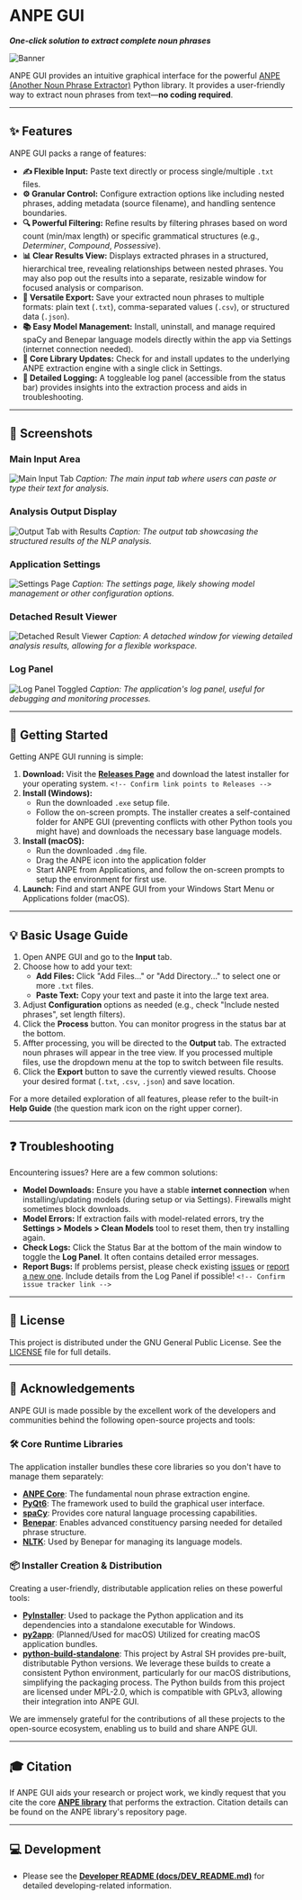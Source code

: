 # ANPE GUI

***One-click solution to extract complete noun phrases***

![Banner](./banner.png)

ANPE GUI provides an intuitive graphical interface for the powerful [ANPE (Another Noun Phrase Extractor)](https://github.com/rcverse/another-noun-phrase-extractor) Python library. It provides a user-friendly way to extract noun phrases from text—**no coding required**.

---

## ✨ Features

ANPE GUI packs a range of features:

* **✍️ Flexible Input:** Paste text directly or process single/multiple `.txt` files.
* **⚙️ Granular Control:** Configure extraction options like including nested phrases, adding metadata (source filename), and handling sentence boundaries.
* **🔍 Powerful Filtering:** Refine results by filtering phrases based on word count (min/max length) or specific grammatical structures (e.g., *Determiner*, *Compound*, *Possessive*).
* **📊 Clear Results View:** Displays extracted phrases in a structured, hierarchical tree, revealing relationships between nested phrases. You may also pop out the results into a separate, resizable window for focused analysis or comparison.
* **💾 Versatile Export:** Save your extracted noun phrases to multiple formats: plain text (`.txt`), comma-separated values (`.csv`), or structured data (`.json`).
* **📚 Easy Model Management:** Install, uninstall, and manage required spaCy and Benepar language models directly within the app via Settings (internet connection needed).
* **🔄 Core Library Updates:** Check for and install updates to the underlying ANPE extraction engine with a single click in Settings.
* **📜 Detailed Logging:** A toggleable log panel (accessible from the status bar) provides insights into the extraction process and aids in troubleshooting.

---

## 📸 Screenshots

### Main Input Area

![Main Input Tab](./software_screenshots/input_tab.png)
*Caption: The main input tab where users can paste or type their text for analysis.*

### Analysis Output Display

![Output Tab with Results](./software_screenshots/output_tab.png)
*Caption: The output tab showcasing the structured results of the NLP analysis.*

### Application Settings

![Settings Page](./software_screenshots/setting_page.png)
*Caption: The settings page, likely showing model management or other configuration options.*

### Detached Result Viewer

![Detached Result Viewer](./software_screenshots/detached_result_viewer.png)
*Caption: A detached window for viewing detailed analysis results, allowing for a flexible workspace.*

### Log Panel

![Log Panel Toggled](./software_screenshots/log_toggled.png)
*Caption: The application's log panel, useful for debugging and monitoring processes.*

---

## 🚀 Getting Started

Getting ANPE GUI running is simple:

1. **Download:** Visit the **[Releases Page](https://github.com/rcverse/anpe-gui/releases)** and download the latest installer for your operating system. `<!-- Confirm link points to Releases -->`
2. **Install (Windows):**
   * Run the downloaded `.exe` setup file.
   * Follow the on-screen prompts. The installer creates a self-contained folder for ANPE GUI (preventing conflicts with other Python tools you might have) and downloads the necessary base language models.
3. **Install (macOS):**
   * Run the downloaded `.dmg` file.
   * Drag the ANPE icon into the application folder
   * Start ANPE from Applications, and follow the on-screen prompts to setup the environment for first use.
4. **Launch:** Find and start ANPE GUI from your Windows Start Menu or Applications folder (macOS).

---

## 💡 Basic Usage Guide

1. Open ANPE GUI and go to the **Input** tab.
2. Choose how to add your text:
   * **Add Files:** Click "Add Files..." or "Add Directory..." to select one or more `.txt` files.
   * **Paste Text:** Copy your text and paste it into the large text area.
3. Adjust **Configuration** options as needed (e.g., check "Include nested phrases", set length filters).
4. Click the **Process** button. You can monitor progress in the status bar at the bottom.
5. Affter processing, you will be directed to the **Output** tab. The extracted noun phrases will appear in the tree view. If you processed multiple files, use the dropdown menu at the top to switch between file results.
6. Click the **Export** button to save the currently viewed results. Choose your desired format (`.txt`, `.csv`, `.json`) and save location.

For a more detailed exploration of all features, please refer to the built-in **Help Guide** (the question mark icon on the right upper corner).

---

## ❓ Troubleshooting

Encountering issues? Here are a few common solutions:

* **Model Downloads:** Ensure you have a stable **internet connection** when installing/updating models (during setup or via Settings). Firewalls might sometimes block downloads.
* **Model Errors:** If extraction fails with model-related errors, try the **Settings > Models > Clean Models** tool to reset them, then try installing again.
* **Check Logs:** Click the Status Bar at the bottom of the main window to toggle the **Log Panel**. It often contains detailed error messages.
* **Report Bugs:** If problems persist, please check existing [issues](https://github.com/rcverse/anpe-gui/issues) or [report a new one](https://github.com/rcverse/anpe-gui/issues/new). Include details from the Log Panel if possible! `<!-- Confirm issue tracker link -->`

---

## 📄 License

This project is distributed under the GNU General Public License. See the [LICENSE](LICENSE) file for full details.

---

## 🙌 Acknowledgements

ANPE GUI is made possible by the excellent work of the developers and communities behind the following open-source projects and tools:

### 🛠️ Core Runtime Libraries

The application installer bundles these core libraries so you don't have to manage them separately:

* **[ANPE Core](https://github.com/rcverse/another-noun-phrase-extractor)**: The fundamental noun phrase extraction engine.
* **[PyQt6](https://riverbankcomputing.com/software/pyqt/)**: The framework used to build the graphical user interface.
* **[spaCy](https://spacy.io/)**: Provides core natural language processing capabilities.
* **[Benepar](https://github.com/nikitakit/self-attentive-parser)**: Enables advanced constituency parsing needed for detailed phrase structure.
* **[NLTK](https://www.nltk.org/)**: Used by Benepar for managing its language models.

### 📦 Installer Creation & Distribution

Creating a user-friendly, distributable application relies on these powerful tools:

* **[PyInstaller](https://pyinstaller.org/)**: Used to package the Python application and its dependencies into a standalone executable for Windows.
* **[py2app](https://py2app.readthedocs.io/)**: (Planned/Used for macOS) Utilized for creating macOS application bundles.
* **[python-build-standalone](https://github.com/astral-sh/python-build-standalone)**: This project by Astral SH provides pre-built, distributable Python versions. We leverage these builds to create a consistent Python environment, particularly for our macOS distributions, simplifying the packaging process. The Python builds from this project are licensed under MPL-2.0, which is compatible with GPLv3, allowing their integration into ANPE GUI.

We are immensely grateful for the contributions of all these projects to the open-source ecosystem, enabling us to build and share ANPE GUI.

---

## 🎓 Citation

If ANPE GUI aids your research or project work, we kindly request that you cite the core **[ANPE library](https://github.com/rcverse/another-noun-phrase-extractor#citation)** that performs the extraction. Citation details can be found on the ANPE library's repository page.

---

## 💻 Development

* Please see the [**Developer README (docs/DEV_README.md)**](docs/DEV_README.md) for detailed developing-related information.
